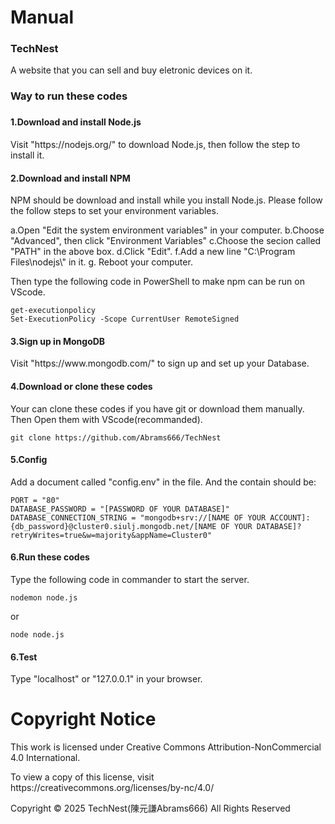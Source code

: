<h1>Manual</h1>
<h3>TechNest</h3>
<p>A website that you can sell and buy eletronic devices on it.</p>

<h3>Way to run these codes<h3>
<h4>1.Download and install Node.js</h4>
<p>Visit "https://nodejs.org/" to download Node.js, then follow the step to install it.</p>

<h4>2.Download and install NPM</h4>
<p>NPM should be download and install while you install Node.js. Please follow the follow steps to set your environment variables.</p>
<p>a.Open "Edit the system environment variables" in your computer.
b.Choose "Advanced", then click "Environment Variables"
c.Choose the secion called "PATH" in the above box.
d.Click "Edit".
f.Add a new line "C:\Program Files\nodejs\" in it.
g. Reboot your computer.</p>
<p>Then type the following code in PowerShell to make npm can be run on VScode.</p>
<code>get-executionpolicy
Set-ExecutionPolicy -Scope CurrentUser RemoteSigned</code>

<h4>3.Sign up in MongoDB</h4>
<p>Visit "https://www.mongodb.com/" to sign up and set up your Database.<p>

<h4>4.Download or clone these codes</h4>
<p>Your can clone these codes if you have git or download them manually. Then Open them with VScode(recommanded).<p>
<code>git clone https://github.com/Abrams666/TechNest</code>

<h4>5.Config</h4>
<p>Add a document called "config.env" in the file. And the contain should be:</p>
<code>PORT = "80"
DATABASE_PASSWORD = "[PASSWORD OF YOUR DATABASE]"
DATABASE_CONNECTION_STRING = "mongodb+srv://[NAME OF YOUR ACCOUNT]:{db_password}@cluster0.siulj.mongodb.net/[NAME OF YOUR DATABASE]?retryWrites=true&w=majority&appName=Cluster0"</code>

<h4>6.Run these codes</h4>
<p>Type the following code in commander to start the server.</p>
<code>nodemon node.js</code>
<p>or</p>
<code>node node.js</code>

<h4>6.Test</h4>
<p>Type "localhost" or "127.0.0.1" in your browser.</p>

<h1>Copyright Notice </h1>
<p>This work is licensed under Creative Commons Attribution-NonCommercial 4.0 International.</p>
<p>To view a copy of this license, visit https://creativecommons.org/licenses/by-nc/4.0/</p>
<p>Copyright © 2025 TechNest(陳元謙Abrams666) All Rights Reserved</p>
